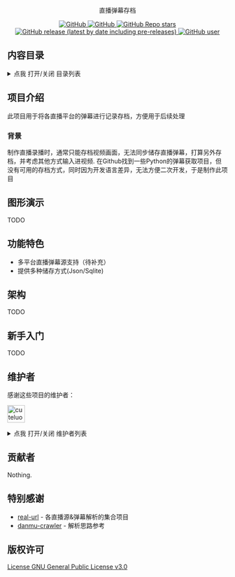 [comment]: <> (<p align="center">)

[comment]: <> (  <img src="../logo.gif" height="300" />)

[comment]: <> (</p>)
<p align="center">
  直播弹幕存档
</p>
<p align="center">
  <a href="https://github.com/cuteluobo/live-danmu-archive/blob/main/LICENSE">
    <img alt="GitHub" src="https://img.shields.io/github/license/cuteluobo/live-danmu-archive?style=flat-square"/>
  </a>
  <a href="https://github.com/misitebao/standard-repository">
    <img alt="GitHub" src="https://cdn.jsdelivr.net/gh/misitebao/standard-repository@main/assets/badge_flat-square.svg"/>
  </a>
  <a href="https://github.com/cuteluobo/live-danmu-archive">
    <img alt="GitHub Repo stars" src="https://img.shields.io/github/stars/cuteluobo/live-danmu-archive?style=flat-square"/>
  </a>
  <a href="https://github.com/misitebao/cuteluobo/live-danmu-archive">
    <img alt="GitHub release (latest by date including pre-releases)" src="https://img.shields.io/github/v/release/cuteluobo/live-danmu-archive?include_prereleases&sort=semver&style=flat-square">
  </a>
  <a href="https://github.com/cuteluobo">
    <img alt="GitHub user" src="https://img.shields.io/badge/author-cuteluobo-brightgreen?style=flat-square"/>
  </a>

[comment]: <> (  <a href="https://github.com/cuteluobo/live-danmu-archive/actions/workflows/pre-build.yml">)

[comment]: <> (    <img alt="Pre Build" src="https://img.shields.io/github/workflow/status/cuteluobo/live-danmu-archive/Pre%20Build%20%7C%20预构建/main?style=flat-square&logo=github"/>)

[comment]: <> (  </a>)
</p>

<span id="nav-1"></span>


## 内容目录

<details>
  <summary>点我 打开/关闭 目录列表</summary>

- [内容目录](#nav-1)
- [项目介绍](#nav-3)
    - [背景](#nav-3-1)
- [图形演示](#nav-4)
- [功能特色](#nav-5)
- [架构](#nav-6)
- [新手入门](#nav-7)
- [维护者](#nav-8)
- [贡献者](#nav-9)
- [特别感谢](#nav-10)
- [版权许可](#nav-15)

</details>

<span id="nav-3"></span>

## 项目介绍

此项目用于将各直播平台的弹幕进行记录存档，方便用于后续处理

<span id="nav-3-1"></span>


### 背景

制作直播录播时，通常只能存档视频画面，无法同步储存直播弹幕，打算另外存档，并考虑其他方式输入进视频.
在Github找到一些Python的弹幕获取项目，但没有可用的存档方式，同时因为开发语言差异，无法方便二次开发，于是制作此项目

<span id="nav-4"></span>

## 图形演示

TODO
<span id="nav-5"></span>

## 功能特色

- 多平台直播弹幕源支持（待补充）
- 提供多种储存方式(Json/Sqlite)

<span id="nav-6"></span>

## 架构

TODO

[comment]: <> (```)

[comment]: <> (|—— .gitee                          Gitee 配置文件)

[comment]: <> (| |—— ISSUE_TEMPLATE.md             Gitee Issue 模板)

[comment]: <> (| |—— PULL_REQUEST_TEMPLATE.md      Gitee PR 模板)

[comment]: <> (|—— .github                         Github 配置文件)

[comment]: <> (| |—— ISSUE_TEMPLATE                Github Issue 模板)

[comment]: <> (| | |—— issue-template-bug.md       Github Issue Bug 模板)

[comment]: <> (| | |—— issue-template-feature.md   Github Issue Feature 模板)

[comment]: <> (| |—— workflows                     Github 工作流)

[comment]: <> (| | |—— deploy-for-hugo.yml         Github 工作流 Hugo 示例)

[comment]: <> (| | |—— deploy-for-nodejs.yml       Github 工作流 NodeJS 示例)

[comment]: <> (| |—— pull-request-template.md      Github PR 模板)

[comment]: <> (|—— LICENSE                         许可证)

[comment]: <> (|—— README.md                       README)

[comment]: <> (```)

<span id="nav-7"></span>

## 新手入门

TODO

## 维护者

感谢这些项目的维护者：

<a href="https://github.com/cuteluobo"><img src="https://github.com/cuteluobo.png" width="40" height="40" alt="cuteluobo" title="cuteluobo"/></a>

<details>
  <summary>点我 打开/关闭 维护者列表</summary>

- [cuteluobo](https://github.com/cuteluobo) - 项目作者。

</details>

<span id="nav-9"></span>

## 贡献者

Nothing.

[comment]: <> (感谢所有参与 live-danmu-archive 开发的贡献者。[贡献者列表]&#40;https://github.com/cuteluobo/live-danmu-archive/graphs/contributors&#41;)

[comment]: <> (<a href="https://github.com/{userid}"><img src="https://github.com/{userid}.png" width="40" height="40" alt="{userid}" title="{userid}"/></a>)

<span id="nav-10"></span>


## 特别感谢
- [real-url](https://github.com/wbt5/real-url) - 各直播源&弹幕解析的集合项目
- [danmu-crawler](https://github.com/759434091/danmu-crawler) - 解析思路参考 


<span id="nav-15"></span>

## 版权许可

[License GNU General Public License v3.0](LICENSE)